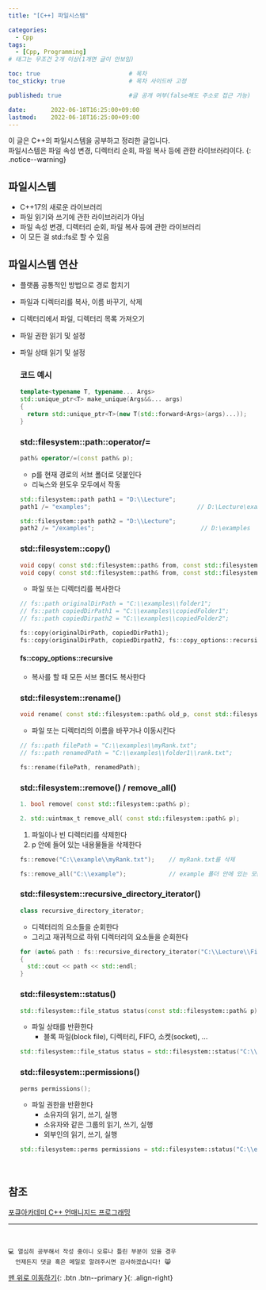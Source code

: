 ```yaml
---
title: "[C++] 파일시스템" 

categories:
  - Cpp
tags:
  - [Cpp, Programming]
# 태그는 무조건 2개 이상(1개면 글이 안보임)

toc: true                         # 목차
toc_sticky: true                  # 목차 사이드바 고정

published: true                   #글 공개 여부(false해도 주소로 접근 가능)

date:       2022-06-18T16:25:00+09:00
lastmod:    2022-06-18T16:25:00+09:00
---
```


<!-- description : 25자에서 160자 사이 -->
이 글은 C++의 파일시스템을 공부하고 정리한 글입니다.<br>
파일시스템은 파일 속성 변경, 디렉터리 순회, 파일 복사 등에 관한 라이브러리이다.
{: .notice--warning}

## 파일시스템
- C++17의 새로운 라이브러리
- 파일 읽기와 쓰기에 관한 라이브러리가 아님
- 파일 속성 변경, 디렉터리 순회, 파일 복사 등에 관한 라이브러리
- 이 모든 걸 std::fs로 할 수 있음

## 파일시스템 연산
- 플랫품 공통적인 방법으로 경로 합치기
- 파일과 디렉터리를 복사, 이름 바꾸기, 삭제
- 디렉터리에서 파일, 디렉터리 목록 가져오기
- 파일 권한 읽기 및 설정
- 파일 상태 읽기 및 설정

  ### 코드 예시

  ```cpp
  template<typename T, typename... Args>
  std::unique_ptr<T> make_unique(Args&&... args)
  {
    return std::unique_ptr<T>(new T(std::forward<Args>(args)...));
  }
  ```

  ### std::filesystem::path::operator/=

  ```cpp
  path& operator/=(const path& p);
  ```

  - p를 현재 경로의 서브 폴더로 덧붙인다
  - 리눅스와 윈도우 모두에서 작동

  ```cpp
  std::filesystem::path path1 = "D:\\Lecture";
  path1 /= "examples";                              // D:\Lecture\examples
  
  std::filesystem::path path2 = "D:\\Lecture";
  path2 /= "/examples";                              // D:\examples
  ```

  ### std::filesystem::copy()

  ```cpp
  void copy( const std::filesystem::path& from, const std::filesystem::path& to );
  void copy( const std::filesystem::path& from, const std::filesystem::path& to, std::filesystem::copy_options options );
  ```

  - 파일 또는 디렉터리를 복사한다

  ```cpp
  // fs::path originalDirPath = "C:\\examples\\folder1";
  // fs::path copiedDirPath1 = "C:\\examples\\copiedFolder1";
  // fs::path copiedDirpath2 = "C:\\examples\\copiedFolder2";

  fs::copy(originalDirPath, copiedDirPath1);                                // 디렉터리 복사 (비재귀적으로)
  fs::copy(originalDirPath, copiedDirpath2, fs::copy_options::recursive);   // 디렉터리 복사 (재귀적으로)
  ```

  #### fs::copy_options::recursive
  - 복사를 할 때 모든 서브 폴더도 복사한다

  ### std::filesystem::rename()

  ```cpp
  void rename( const std::filesystem::path& old_p, const std::filesystem::path& new_p );
  ```

  - 파일 또는 디렉터리의 이름을 바꾸거나 이동시킨다

  ```cpp
  // fs::path filePath = "C:\\examples\\myRank.txt";
  // fs::path renamedPath = "C:\\examples\\folder1\\rank.txt";

  fs::rename(filePath, renamedPath);
  ```

  ### std::filesystem::remove() / remove_all()

  ```cpp
  1. bool remove( const std::filesystem::path& p);

  2. std::uintmax_t remove_all( const std::filesystem::path& p);
  ```

  1. 파일이나 빈 디렉터리를 삭제한다
  2. p 안에 들어 있는 내용물들을 삭제한다

  ```cpp
  fs::remove("C:\\example\\myRank.txt");    // myRank.txt를 삭제

  fs::remove_all("C:\\example");            // example 폴더 안에 있는 모든 것을 삭제
  ```

  ### std::filesystem::recursive_directory_iterator()

  ```cpp
  class recursive_directory_iterator;
  ```

  - 디렉터리의 요소들을 순회한다
  - 그리고 재귀적으로 하위 디렉터리의 요소들을 순회한다

  ```cpp
  for (auto& path : fs::recursive_directory_iterator("C:\\Lecture\\FilesystemExample"))
  {
    std::cout << path << std::endl;
  }
  ```

  ### std::filesystem::status()

  ```cpp
  std::filesystem::file_status status(const std::filesystem::path& p);
  ```

  - 파일 상태를 반환한다
    - 블록 파일(block file), 디렉터리, FIFO, 소켓(socket), ...

  ```cpp
  std::filesystem::file_status status = std::filesystem::status("C:\\example");
  ```

  ### std::filesystem::permissions()

  ```cpp
  perms permissions();
  ```

  - 파일 권한을 반환한다
    - 소유자의 읽기, 쓰기, 실행
    - 소유자와 같은 그룹의 읽기, 쓰기, 실행
    - 외부인의 읽기, 쓰기, 실행

  ```cpp
  std::filesystem::perms permissions = std::filesystem::status("C:\\examples\\folder1\\rank.txt").permissions();
  ```

<br>

## 참조
[포큐아카데미 C++ 언매니지드 프로그래밍](https://pocu-ko.teachable.com/p/comp3200)

***
<br>

    💻 열심히 공부해서 작성 중이니 오류나 틀린 부분이 있을 경우 
      언제든지 댓글 혹은 메일로 알려주시면 감사하겠습니다! 😸


[맨 위로 이동하기](#){: .btn .btn--primary }{: .align-right}